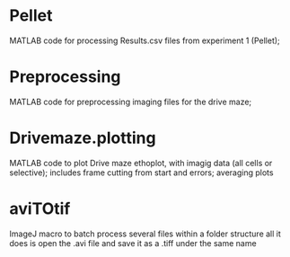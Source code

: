 # Pellet
MATLAB code for processing Results.csv files from experiment 1 (Pellet); 

# Preprocessing
MATLAB code for preprocessing imaging files for the drive maze;

# Drivemaze.plotting
MATLAB code to plot Drive maze ethoplot, with imagig data (all cells or selective); includes frame cutting from start and errors;
averaging plots 

# aviTOtif
ImageJ macro to batch process several files within a folder structure
all it does is open the .avi file and save it as a .tiff under the same name

